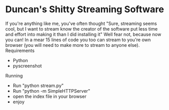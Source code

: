 # Duncan's Shitty Streaming Software

If you're anything like me, you've often thought "Sure, streaming seems cool, but I want to stream know the creator of the software put less time and effort into making it than I did installing it"
Well fear not, because now you can!
In a mear 15 lines of code you too can stream to you're own browser (you will need to make more to stream to anyone else).
Requirements
  - Python
  - pyscreenshot
  
Running
  - Run "python stream.py"
  - Run "python -m SimpleHTTPServer"
  - open the index file in your browser
  - enjoy
